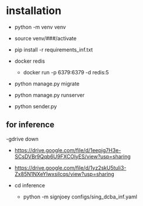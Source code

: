 # installation

- python -m venv venv

- source venv/###/activate

- pip install -r requirements_inf.txt

- docker redis
  - docker run -p 6379:6379 -d redis:5

- python manage.py migrate

- python manage.py runserver

- python sender.py


## for inference
-gdrive down
  - https://drive.google.com/file/d/1eepjg7H3e-SCsDVBr9Qqb6U9FXCOlyES/view?usp=sharing
  - https://drive.google.com/file/d/1yz2skU5tuIi3-Zx85N1NXeYIwxsilcqs/view?usp=sharing

- cd inference
  - python -m signjoey configs/sing_dcba_inf.yaml
